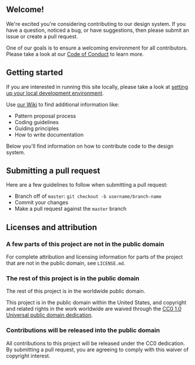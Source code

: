 ## Welcome!

We're excited you're considering contributing to our design system. If you have a question, noticed a bug, or have suggestions, then please submit an issue or create a pull request.

One of our goals is to ensure a welcoming environment for all contributors. 
Please take a look at our [Code of Conduct](CODE_OF_CONDUCT.md) to learn more.

## Getting started 

If you are interested in running this site locally, please take a look at [setting up your local development environment](/README.md#running-locally). 

Use [our Wiki](https://github.com/CMSgov/design-system/wiki) to find additional information like:

* Pattern proposal process
* Coding guidelines
* Guiding principles
* How to write documentation

Below you'll find information on how to contribute code to the design system.

## Submitting a pull request

Here are a few guidelines to follow when submitting a pull request:

* Branch off of `master`: `git checkout -b username/branch-name`
* Commit your changes
* Make a pull request against the `master` branch

## Licenses and attribution

### A few parts of this project are not in the public domain

For complete attribution and licensing information for parts of the project that are not in the public domain, see `LICENSE.md`.

### The rest of this project is in the public domain

The rest of this project is in the worldwide public domain.

This project is in the public domain within the United States, and
copyright and related rights in the work worldwide are waived through
the [CC0 1.0 Universal public domain dedication](https://creativecommons.org/publicdomain/zero/1.0/).

### Contributions will be released into the public domain

All contributions to this project will be released under the CC0
dedication. By submitting a pull request, you are agreeing to comply
with this waiver of copyright interest.
